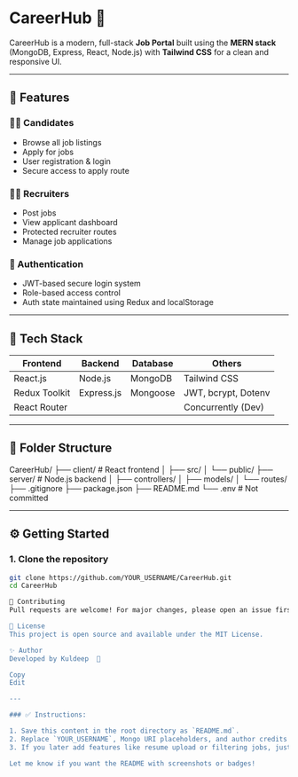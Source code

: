 # CareerHub 🎯

CareerHub is a modern, full-stack **Job Portal** built using the **MERN stack** (MongoDB, Express, React, Node.js) with **Tailwind CSS** for a clean and responsive UI.

---

## 🌟 Features

### 👩‍💻 Candidates
- Browse all job listings
- Apply for jobs
- User registration & login
- Secure access to apply route

### 🧑‍💼 Recruiters
- Post jobs
- View applicant dashboard
- Protected recruiter routes
- Manage job applications

### 🔐 Authentication
- JWT-based secure login system
- Role-based access control
- Auth state maintained using Redux and localStorage

---

## 🚀 Tech Stack

| Frontend     | Backend    | Database | Others               |
|--------------|------------|----------|----------------------|
| React.js     | Node.js    | MongoDB  | Tailwind CSS         |
| Redux Toolkit| Express.js | Mongoose | JWT, bcrypt, Dotenv  |
| React Router |            |          | Concurrently (Dev)   |

---

## 📁 Folder Structure

CareerHub/
├── client/ # React frontend
│ ├── src/
│ └── public/
├── server/ # Node.js backend
│ ├── controllers/
│ ├── models/
│ └── routes/
├── .gitignore
├── package.json
├── README.md
└── .env # Not committed


---

## ⚙️ Getting Started

### 1. Clone the repository
```bash
git clone https://github.com/YOUR_USERNAME/CareerHub.git
cd CareerHub

🤝 Contributing
Pull requests are welcome! For major changes, please open an issue first to discuss what you'd like to change.

📜 License
This project is open source and available under the MIT License.

✨ Author
Developed by Kuldeep  🚀

Copy
Edit

---

### ✅ Instructions:

1. Save this content in the root directory as `README.md`.
2. Replace `YOUR_USERNAME`, Mongo URI placeholders, and author credits accordingly.
3. If you later add features like resume upload or filtering jobs, just update the Features section.

Let me know if you want the README with screenshots or badges!






